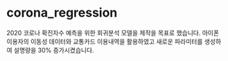 # corona_regression
2020 코로나 확진자수 예측을 위한 회귀분석 모델을 제작을 목표로 했습니다. 아이폰 이용자의 이동성 데이터와 교통카드 이용내역을 활용하였고 새로운 파라미터를 생성하여 설명량을 30% 증가시켰습니다.
